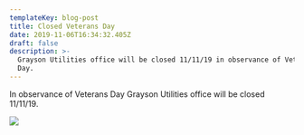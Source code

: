 ```yaml
---
templateKey: blog-post
title: Closed Veterans Day
date: 2019-11-06T16:34:32.405Z
draft: false
description: >-
  Grayson Utilities office will be closed 11/11/19 in observance of Veterans
  Day.
---
```

In observance of Veterans Day Grayson Utilities office will be closed 11/11/19.

![](/img/veteran-s-day.jpg)
